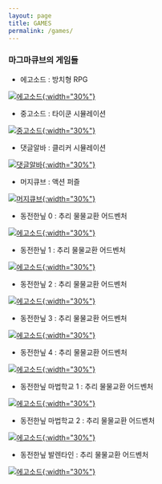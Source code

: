 ```yaml
---
layout: page
title: GAMES
permalink: /games/
---
```

### 마그마큐브의 게임들
- 에고소드 : 방치형 RPG 

[![에고소드](/assets/img/ego_sword.png){:width="30%"}](https://play.google.com/store/apps/details?id=com.betdon.egosword)

- 중고소드 : 타이쿤 시뮬레이션 

[![중고소드](/assets/img/used_sword.png){:width="30%"}](https://play.google.com/store/apps/details?id=com.magmacube.SwordSeller)

- 댓글알바 : 클리커 시뮬레이션

[![댓글알바](/assets/img/reply_alba.png){:width="30%"}](https://play.google.com/store/apps/details?id=com.betdon.replyalba)

- 머지큐브 : 액션 퍼즐

[![머지큐브](/assets/img/merge_cube.png){:width="30%"}](https://play.google.com/store/apps/details?id=com.MagmaCube.MergeCubeNumbers)

- 동전한닢 0 : 추리 물물교환 어드벤처

[![에고소드](/assets/img/coin_0.png){:width="30%"}](https://play.google.com/store/apps/details?id=com.magmacube.justacoin1)

- 동전한닢 1 : 추리 물물교환 어드벤처

[![에고소드](/assets/img/coin_1.png){:width="30%"}](https://play.google.com/store/apps/details?id=com.magmacube.goldcoin)

- 동전한닢 2 : 추리 물물교환 어드벤처

[![에고소드](/assets/img/coin_2.png){:width="30%"}](https://play.google.com/store/apps/details?id=com.magmacube.justacoin3)

- 동전한닢 3 : 추리 물물교환 어드벤처

[![에고소드](/assets/img/coin_3.png){:width="30%"}](https://play.google.com/store/apps/details?id=com.magmacube.justacoin5)

- 동전한닢 4 : 추리 물물교환 어드벤처

[![에고소드](/assets/img/coin_4.png){:width="30%"}](https://play.google.com/store/apps/details?id=com.magmacube.justacointhepixel4)

- 동전한닢 마법학교 1 : 추리 물물교환 어드벤처

[![에고소드](/assets/img/coin_m1.png){:width="30%"}](https://play.google.com/store/apps/details?id=com.magmacube.justacoin6)

- 동전한닢 마법학교 2 : 추리 물물교환 어드벤처

[![에고소드](/assets/img/coin_m2.png){:width="30%"}](https://play.google.com/store/apps/details?id=com.magmacube.justacoinmagicschool2)

- 동전한닢 발렌타인 : 추리 물물교환 어드벤처

[![에고소드](/assets/img/coin_b.png){:width="30%"}](https://play.google.com/store/apps/details?id=com.magmacube.justacoinvalentine)

